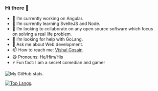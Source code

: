 ### Hi there 👋

- 🔭 I’m currently working on Angular.
- 🌱 I’m currently learning SvelteJS and Node.
- 👯 I’m looking to collaborate on any open source software which focus on solving a real life problem.
- 🤔 I’m looking for help with GoLang.
- 💬 Ask me about Web development.
- 📫 How to reach me: [Vishal Gosain](https://twitter.com/vishugosain)
- 😄 Pronouns: He/Him/His
- ⚡ Fun fact: I am a secret comedian and gamer

![My GitHub stats](https://github-readme-stats.vercel.app/api?username=vishugosain&show_icons=true&theme=algolia&count_private=true). 

[![Top Langs](https://github-readme-stats.vercel.app/api/top-langs/?username=vishugosain&layout=compact)](https://github.com/anuraghazra/github-readme-stats). 
